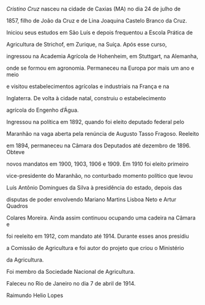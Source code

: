 

*Cristino Cruz* nasceu na cidade de Caxias (MA) no dia 24 de julho de

1857, filho de João da Cruz e de Lina Joaquina Castelo Branco da Cruz.



Iniciou seus estudos em São Luís e depois frequentou a Escola Prática de

Agricultura de Strichof, em Zurique, na Suíça. Após esse curso,

ingressou na Academia Agrícola de Hohenheim, em Stuttgart, na Alemanha,

onde se formou em agronomia. Permaneceu na Europa por mais um ano e meio

e visitou estabelecimentos agrícolas e industriais na França e na

Inglaterra. De volta à cidade natal, construiu o estabelecimento

agrícola do Engenho d’Água.



Ingressou na política em 1892, quando foi eleito deputado federal pelo

Maranhão na vaga aberta pela renúncia de Augusto Tasso Fragoso. Reeleito

em 1894, permaneceu na Câmara dos Deputados até dezembro de 1896. Obteve

novos mandatos em 1900, 1903, 1906 e 1909. Em 1910 foi eleito primeiro

vice-presidente do Maranhão, no conturbado momento político que levou

Luís Antônio Domingues da Silva à presidência do estado, depois das

disputas de poder envolvendo Mariano Martins Lisboa Neto e Artur Quadros

Colares Moreira. Ainda assim continuou ocupando uma cadeira na Câmara e

foi reeleito em 1912, com mandato até 1914. Durante esses anos presidiu

a Comissão de Agricultura e foi autor do projeto que criou o Ministério

da Agricultura.



Foi membro da Sociedade Nacional de Agricultura.



Faleceu no Rio de Janeiro no dia 7 de abril de 1914.



Raimundo Helio Lopes



